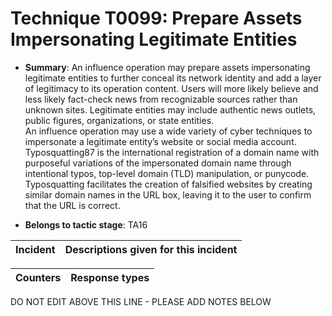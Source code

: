 # Technique T0099: Prepare Assets Impersonating Legitimate Entities

* **Summary**: An influence operation may prepare assets impersonating legitimate entities to further conceal its  network identity and add a layer of legitimacy to its operation content. Users will more likely  believe and less likely fact-check news from recognizable sources rather than unknown sites.  Legitimate entities may include authentic news outlets, public figures, organizations, or state  entities.  
An influence operation may use a wide variety of cyber techniques to impersonate a legitimate  entity’s website or social media account. Typosquatting87 is the international registration of a  domain name with purposeful variations of the impersonated domain name through intentional  typos, top-level domain (TLD) manipulation, or punycode. Typosquatting facilitates the creation  of falsified websites by creating similar domain names in the URL box, leaving it to the user to  confirm that the URL is correct.  

* **Belongs to tactic stage**: TA16


| Incident | Descriptions given for this incident |
| -------- | -------------------- |



| Counters | Response types |
| -------- | -------------- |


DO NOT EDIT ABOVE THIS LINE - PLEASE ADD NOTES BELOW